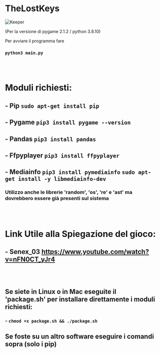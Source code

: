 # TheLostKeys

<img src="https://github.com/itisrivoira/TheLostKeys/blob/main/Python/assets/angry-mostro.png" alt="Keeper">

(Per la versione di pygame 2.1.2 / python 3.8.10)

Per avviare il programma fare
### `python3 main.py`

</br></br>
# Moduli richiesti:
## - Pip `sudo apt-get install pip`

## - Pygame `pip3 install pygame --version`

## - Pandas `pip3 install pandas`

## - Ffpyplayer `pip3 install ffpyplayer`

## - Mediainfo `pip3 install pymediainfo` `sudo apt-get install -y libmediainfo-dev`
### Utilizzo anche le librerie 'random', 'os', 're' e 'ast' ma dovrebbero essere già presenti sul sistema

</br></br>
# Link Utile alla Spiegazione del gioco:
## - Senex_03 https://www.youtube.com/watch?v=nFN0CT_yJr4
</br></br>
## Se siete in Linux o in Mac eseguite il 'package.sh' per installare direttamente i moduli richiesti:
### - `chmod +x package.sh && ./package.sh`

## Se foste su un altro software eseguire i comandi sopra (solo i pip)
